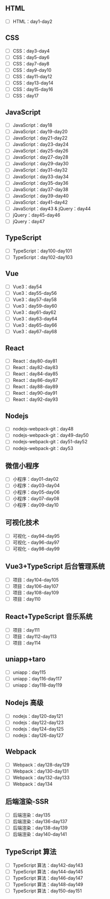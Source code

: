 ## HTML

- [ ] HTML：day1-day2

## CSS

- [ ] CSS：day3-day4
- [ ] CSS：day5-day6
- [ ] CSS：day7-day8
- [ ] CSS：day9-day10
- [ ] CSS：day11-day12
- [ ] CSS：day13-day14
- [ ] CSS：day15-day16
- [ ] CSS：day17

## JavaScript

- [ ] JavaScript：day18
- [ ] JavaScript：day19-day20
- [ ] JavaScript：day21-day22
- [ ] JavaScript：day23-day24
- [ ] JavaScript：day25-day26
- [ ] JavaScript：day27-day28
- [ ] JavaScript：day29-day30
- [ ] JavaScript：day31-day32
- [ ] JavaScript：day33-day34
- [ ] JavaScript：day35-day36
- [ ] JavaScript：day37-day38
- [ ] JavaScript：day39-day40
- [ ] JavaScript：day41-day42
- [ ] JavaScript：day43 & jQuery：day44
- [ ] jQuery：day45-day46
- [ ] jQuery：day47

## TypeScript

- [ ] TypeScript：day100-day101
- [ ] TypeScript：day102-day103

## Vue

- [ ] Vue3：day54
- [ ] Vue3：day55-day56
- [ ] Vue3：day57-day58
- [ ] Vue3：day59-day60
- [ ] Vue3：day61-day62
- [ ] Vue3：day63-day64
- [ ] Vue3：day65-day66
- [ ] Vue3：day67-day68

## React

- [ ] React：day80-day81
- [ ] React：day82-day83
- [ ] React：day84-day85
- [ ] React：day86-day87
- [ ] React：day88-day89
- [ ] React：day90-day91
- [ ] React：day92-day93

## Nodejs

- [ ] nodejs-webpack-git：day48
- [ ] nodejs-webpack-git：day49-day50
- [ ] nodejs-webpack-git：day51-day52
- [ ] nodejs-webpack-git：day53

## 微信小程序

- [ ] 小程序：day01-day02
- [ ] 小程序：day03-day04
- [ ] 小程序：day05-day06
- [ ] 小程序：day07-day08
- [ ] 小程序：day09-day10

## 可视化技术

- [ ] 可视化 - day94-day95
- [ ] 可视化 - day96-day97
- [ ] 可视化 - day98-day99

## Vue3+TypeScript 后台管理系统

- [ ] 项目：day104-day105
- [ ] 项目：day106-day107
- [ ] 项目：day108-day109
- [ ] 项目：day110

## React+TypeScript 音乐系统

- [ ] 项目：day111
- [ ] 项目：day112-day113
- [ ] 项目：day114

## uniapp+taro

- [ ] uniapp：day115
- [ ] uniapp：day116-day117
- [ ] uniapp：day118-day119

## Nodejs 高级

- [ ] nodejs：day120-day121
- [ ] nodejs：day122-day123
- [ ] nodejs：day124-day125
- [ ] nodejs：day126-day127

## Webpack

- [ ] Webpack：day128-day129
- [ ] Webpack：day130-day131
- [ ] Webpack：day132-day133
- [ ] Webpack：day134

## 后端渲染-SSR

- [ ] 后端渲染：day135
- [ ] 后端渲染：day136-day137
- [ ] 后端渲染：day138-day139
- [ ] 后端渲染：day140-day141

## TypeScript 算法

- [ ] TypeScript 算法：day142-day143
- [ ] TypeScript 算法：day144-day145
- [ ] TypeScript 算法：day146-day147
- [ ] TypeScript 算法：day148-day149
- [ ] TypeScript 算法：day150-day151
